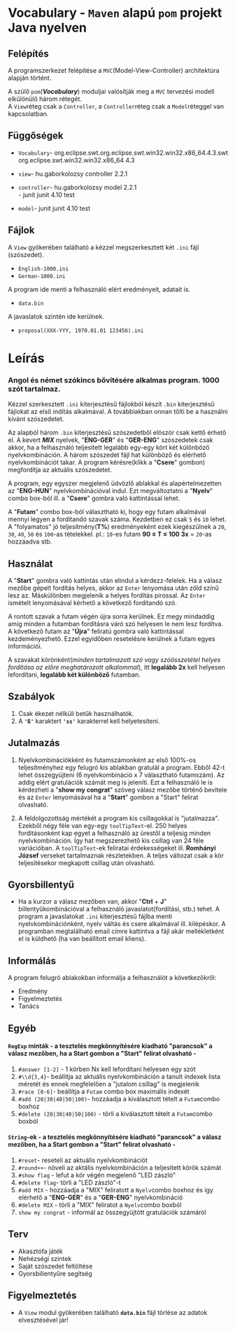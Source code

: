 # Vocabulary - `Maven` alapú `pom` projekt Java nyelven

## Felépítés

A programszerkezet felépítése a `MVC`(Model-View-Controller) architektúra alapján 
történt.  

A szülő `pom`(***Vocabulary***) moduljai valósítják meg a `MVC` tervezési modell
elkülönülő három rétegét.  
A `View`réteg csak a `Controller`, a `Controller`réteg csak a `Model`réteggel van 
kapcsolatban.

## Függőségek

* `Vocabulary`- <dependency>
                    <groupId>org.eclipse.swt.org.eclipse.swt.win32.win32.x86_64.4.3.swt</groupId>
                    <artifactId>org.eclipse.swt.win32.win32.x86_64</artifactId>
                    <version>4.3</version>
                </dependency>


* `view`- <dependency> 
              <groupId>hu.gaborkolozsy</groupId> 
              <artifactId>controller</artifactId> 
              <version>2.2.1</version>
          </dependency>

* `controller`- <dependency> 
                    <groupId>hu.gaborkolozsy</groupId> 
                    <artifactId>model</artifactId> 
                    <version>2.2.1</version>
                </dependency>  
              - <dependency>
                    <groupId>junit</groupId>
                    <artifactId>junit</artifactId>
                    <version>4.10</version>
                    <scope>test</scope>
                </dependency>

* `model`- <dependency>
               <groupId>junit</groupId>
               <artifactId>junit</artifactId>
               <version>4.10</version>
               <scope>test</scope>
           </dependency>

## Fájlok

A `View` gyökerében található a kézzel megszerkesztett két `.ini` fájl (szószedet).

* `English-1000.ini`
* `German-1000.ini`

A program ide menti a felhasználó elért eredményeit, adatait is.

* `data.bin`

A javaslatok szintén ide kerülnek.

* `proposal(XXX-YYY, 1970.01.01 123456).ini` 

# Leírás

### Angol és német szókincs bővítésére alkalmas program. 1000 szót tartalmaz.


Kézzel szerkesztett `.ini` kiterjesztésű fájlokból készít `.bin` kiterjesztésű 
fájlokat az első indítás alkalmával. A továbbiakban onnan tőlti be a használni 
kívánt szószedetet.


Az alapból három `.bin` kiterjesztésű szószedetből elöször csak kettő érhető el. 
A kevert ***MIX*** nyelvek, "**ENG-GER**" és "**GER-ENG**" szószedetek csak akkor, 
ha a felhasználó teljesített legalább egy-egy kört két különböző nyelvkombináción.
A három szószedet fájl hat különböző és elérhető nyelvkombinációt takar. A program 
kérésre(klikk a "**Csere**" gombon) megfordítja az aktuális szószedetet.


A program, egy egyszer megjelenő üdvözlő ablakkal és alapértelmezetten az "**ENG-HUN**"
nyelvkombinációval indul. Ezt megváltoztatni a "**Nyelv**" combo box-ból ill. a 
"**Csere**" gombra való kattintással lehet.


A "**Futam**" combo box-ból választható ki, hogy egy futam alkalmával mennyi legyen
a fordítandó szavak száma. Kezdetben ez csak `5` és `10` lehet. A "folyamatos" jó 
teljesítmény(**T%**) eredményeként ezek kiegészülnek a `20`, `30`, `40`, `50` és `100`-as 
tételekkel. pl.: `10`-es futam **90 ≤ T ≤ 100 3x** = `20`-as hozzáadva stb.

## Használat

A "**Start**" gombra való kattintás után elindul a kérdezz-felelek. Ha a válasz 
mezőbe gépelt fordítás helyes, akkor az `Enter` lenyomása után zöld színű lesz az. 
Máskülönben megjelenik a helyes fordítás pirossal. Az `Enter` ismételt lenyomásával 
kérhető a következő fordítandó szó.


A rontott szavak a futam végén újra sorra kerülnek. Ez megy mindaddig amig minden 
a futamban fordításra váró szó helyesen le nem lesz fordítva. A következő futam az 
"**Újra**" feliratú gombra való kattintással kezdeményezhető. Ezzel egyidőben 
resetelésre kerülnek a futam egyes információi.


A szavakat körönként(*minden tartalmazott szó vagy szóösszetétel helyes fordítása*
*az előre meghatározott alkalommal*), itt **legalább 2x** kell helyesen lefordítani, 
**legalább két különböző** futamban. 

## Szabályok

1. Csak ékezet nélküli betűk használhatók.
2. A **`'ß'`** karaktert **`'ss'`** karakterrel kell helyetesíteni.

## Jutalmazás

1. Nyelvkombinációkként és futamszámonként az első 100%-os teljesítményhez egy 
   felugró kis ablakban gratulál a program. Ebből 42-t lehet összegyüjteni
   (6 nyelvkombináció x 7 választható futamszám). Az addig elért gratulációk 
   számát meg is jeleníti. Ezt a felhasználó le is kérdezheti a "**show my congrat**"
   szöveg válasz mezőbe történő bevitele és az `Enter` lenyomásával ha a "**Start**" 
   gombon a "Start" felirat olvasható.

2. A feldolgozottság mértékét a program kis csillagokkal is "jutalmazza". Ezekből 
   négy féle van egy-egy `toolTipText`-el. 250 helyes fordításonként kap egyet a 
   felhasználó az ürestől a teljesig minden nyelvkombináción. Így hat megszerezhető 
   kis csillag van 24 féle variációban. A `toolTipText`-ek feliratai érdekességeket 
   ill. **Romhányi József** verseket tartalmaznak részletekben. A teljes változat 
   csak a kör teljesítésekor megkapott csillag után olvasható.

## Gyorsbillentyű

* Ha a kurzor a válasz mezőben van, akkor "**Ctrl** + **J**" billentyűkombinációval 
  a felhasználó javaslatot(fordítási, stb.) tehet. A program a javaslatokat `.ini` 
  kiterjesztésű fájlba menti nyelvkombinációnként, nyelv váltás és csere alkalmával 
  ill. kilépéskor. A programban megtalálható email címre kattintva a fájl akár 
  mellékletként el is küldhető (ha van beállított email kliens). 

## Informálás

A program felugró ablakokban informálja a felhasználót a következőkről:

* Eredmény
* Figyelmeztetés
* Tanács

## Egyéb

#### `RegExp` minták - a tesztelés megkönnyítésére kiadható "parancsok" a válasz mezőben, ha a **Start** gombon a "Start" felirat olvasható -

1. `#answer [1-2]` - 1 körben Nx kell lefordítani helyesen egy szót
2. `#\\d{3,4}`- beállítja az aktuális nyelvkombináción a tanult indexek lista méretét és ennek megfelelően a "jutalom csillag" is megjelenik
3. `#race [0-6]`- beállítja a `Futam` combo box maximális indexét
4. `#add (20|30|40|50|100)`- hozzáadja a kiválasztott tételt a `Futam`combo boxhoz
5. `#delete (20|30|40|50|100)` - törli a kiválasztott tételt a `Futam`combo boxból

#### `String`-ek - a tesztelés megkönnyítésére kiadható "parancsok" a válasz mezőben, ha a **Start** gombon a "Start" felirat olvasható -

1. `#reset`- reseteli az aktuális nyelvkombinációt
2. `#round++`- növeli az aktális nyelvkombináción a teljesített körök számát
3. `#show flag` - lefut a kör végén megjelenő "LED zászló"
4. `#delete flag`- törli a "LED zászló"-t
5. `#add MIX` - hozzáadja a "MIX" feliratott a `Nyelv`combo boxhoz és így elérhető a "**ENG-GER**" és a "**GER-ENG**" nyelvkombináció
6. `#delete MIX` - törli a "MIX" feliratot a `Nyelv`combo boxból
7. `show my congrat` - informál az összegyüjtött gratulációk számáról

## Terv
 
* Akasztófa játék
* Nehézségi szintek
* Saját szószedet feltöltése
* Gyorsbillentyűre segítség

## Figyelmeztetés

* A `View` modul gyökerében található **`data.bin`** fájl törlése az adatok 
  elvesztésével jár!
